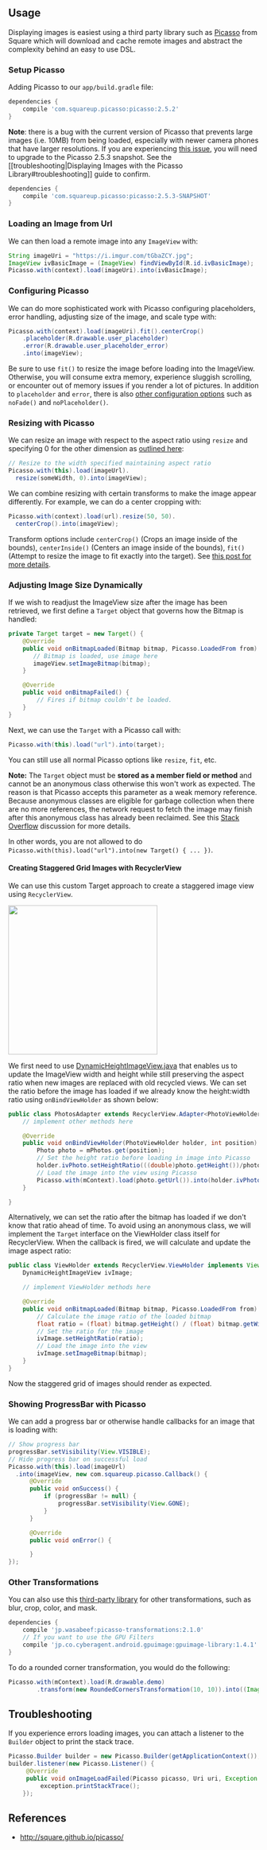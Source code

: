## Usage

Displaying images is easiest using a third party library such as [Picasso](http://square.github.io/picasso/) from Square which will download and cache remote images and abstract the complexity behind an easy to use DSL.

### Setup Picasso 

Adding Picasso to our `app/build.gradle` file:

```gradle
dependencies {
    compile 'com.squareup.picasso:picasso:2.5.2'
}
```

**Note**: there is a bug with the current version of Picasso that prevents large images (i.e. 10MB) from being loaded, especially with newer camera phones that have larger resolutions.   If you are experiencing [this issue](https://github.com/square/picasso/issues/364), you will need to upgrade to the Picasso 2.5.3 snapshot.  See the [[troubleshooting|Displaying Images with the Picasso Library#troubleshooting]] guide to confirm.

```gradle
dependencies {
    compile 'com.squareup.picasso:picasso:2.5.3-SNAPSHOT'
}
```

### Loading an Image from Url

We can then load a remote image into any `ImageView` with:

```java
String imageUri = "https://i.imgur.com/tGbaZCY.jpg";
ImageView ivBasicImage = (ImageView) findViewById(R.id.ivBasicImage);
Picasso.with(context).load(imageUri).into(ivBasicImage);
```

### Configuring Picasso

We can do more sophisticated work with Picasso configuring placeholders, error handling, adjusting size of the image, and scale type with:

```java
Picasso.with(context).load(imageUri).fit().centerCrop()
    .placeholder(R.drawable.user_placeholder)
    .error(R.drawable.user_placeholder_error)
    .into(imageView);
```

Be sure to use `fit()` to resize the image before loading into the ImageView.  Otherwise, you will consume extra memory, experience sluggish scrolling, or encounter out of memory issues if you render a lot of pictures. In addition to `placeholder` and `error`, there is also [other configuration options](https://futurestud.io/blog/picasso-placeholders-errors-and-fading) such as `noFade()` and `noPlaceholder()`.

### Resizing with Picasso

We can resize an image with respect to the aspect ratio using `resize` and specifying 0 for the other dimension as [outlined here](https://github.com/square/picasso/pull/663):

```java
// Resize to the width specified maintaining aspect ratio
Picasso.with(this).load(imageUrl).
  resize(someWidth, 0).into(imageView);
```

We can combine resizing with certain transforms to make the image appear differently. For example, we can do a center cropping with:

```java
Picasso.with(context).load(url).resize(50, 50).
  centerCrop().into(imageView);
```

Transform options include `centerCrop()` (Crops an image inside of the bounds), `centerInside()` (Centers an image inside of the bounds), `fit()` (Attempt to resize the image to fit exactly into the target). See [this post for more details](https://futurestud.io/blog/picasso-image-resizing-scaling-and-fit).

### Adjusting Image Size Dynamically

If we wish to readjust the ImageView size after the image has been retrieved, we first define a `Target` object that governs how the Bitmap is handled:

```java
private Target target = new Target() {
    @Override
    public void onBitmapLoaded(Bitmap bitmap, Picasso.LoadedFrom from) {  
       // Bitmap is loaded, use image here
       imageView.setImageBitmap(bitmap);
    }

    @Override
    public void onBitmapFailed() {
        // Fires if bitmap couldn't be loaded.
    }
}
```

Next, we can use the `Target` with a Picasso call with:

```java
Picasso.with(this).load("url").into(target);
```

You can still use all normal Picasso options like `resize`, `fit`, etc.

**Note:** The `Target` object must be **stored as a member field or method** and cannot be an anonymous class otherwise this won't work as expected.  The reason is that Picasso accepts this parameter as a weak memory reference.  Because anonymous classes are eligible for garbage collection when there are no more references, the network request to fetch the image may finish after this anonymous class has already been reclaimed.  See this [Stack Overflow](http://stackoverflow.com/questions/24180805/onbitmaploaded-of-target-object-not-called-on-first-load#answers) discussion for more details.

In other words, you are not allowed to do `Picasso.with(this).load("url").into(new Target() { ... })`.   

#### Creating Staggered Grid Images with RecyclerView

We can use this custom Target approach to create a staggered image view using `RecyclerView`.

<img src="https://i.imgur.com/gsp1prk.png" width="300"/>

We first need to use [DynamicHeightImageView.java](https://github.com/etsy/AndroidStaggeredGrid/blob/master/library/src/main/java/com/etsy/android/grid/util/DynamicHeightImageView.java) that enables us to update the ImageView width and height while still preserving the aspect ratio when new images are replaced with old recycled views. We can set the ratio before the image has loaded if we already know the height:width ratio using `onBindViewHolder` as shown below:

```java
public class PhotosAdapter extends RecyclerView.Adapter<PhotoViewHolder> {
    // implement other methods here

    @Override
    public void onBindViewHolder(PhotoViewHolder holder, int position) {
        Photo photo = mPhotos.get(position);
        // Set the height ratio before loading in image into Picasso
        holder.ivPhoto.setHeightRatio(((double)photo.getHeight())/photo.getWidth());
        // Load the image into the view using Picasso
        Picasso.with(mContext).load(photo.getUrl()).into(holder.ivPhoto);
    }

}
```

Alternatively, we can set the ratio after the bitmap has loaded if we don't know that ratio ahead of time. To avoid using an anonymous class, we will implement the `Target` interface on the ViewHolder class itself for RecyclerView. When the callback is fired, we will calculate and update the image aspect ratio:

```java
public class ViewHolder extends RecyclerView.ViewHolder implements View.OnClickListener, Target {
    DynamicHeightImageView ivImage;

    // implement ViewHolder methods here

    @Override
    public void onBitmapLoaded(Bitmap bitmap, Picasso.LoadedFrom from) {
        // Calculate the image ratio of the loaded bitmap
        float ratio = (float) bitmap.getHeight() / (float) bitmap.getWidth();
        // Set the ratio for the image 
        ivImage.setHeightRatio(ratio);
        // Load the image into the view
        ivImage.setImageBitmap(bitmap);
    }
}
```

Now the staggered grid of images should render as expected.

### Showing ProgressBar with Picasso

We can add a progress bar or otherwise handle callbacks for an image that is loading with:

```java
// Show progress bar
progressBar.setVisibility(View.VISIBLE);
// Hide progress bar on successful load
Picasso.with(this).load(imageUrl)
  .into(imageView, new com.squareup.picasso.Callback() {
      @Override
      public void onSuccess() {
          if (progressBar != null) {
              progressBar.setVisibility(View.GONE);
          }
      }

      @Override
      public void onError() {

      }
});
```

### Other Transformations

You can also use this [third-party library](https://github.com/wasabeef/picasso-transformations) for other transformations, such as blur, crop, color, and mask.  
```gradle
dependencies {
    compile 'jp.wasabeef:picasso-transformations:2.1.0'
    // If you want to use the GPU Filters
    compile 'jp.co.cyberagent.android.gpuimage:gpuimage-library:1.4.1'
}
```

To do a rounded corner transformation, you would do the following:

```java
Picasso.with(mContext).load(R.drawable.demo)
        .transform(new RoundedCornersTransformation(10, 10)).into((ImageView) findViewById(R.id.image));
```

## Troubleshooting

If you experience errors loading images, you can attach a listener to the `Builder` object to print the stack trace.

```java
Picasso.Builder builder = new Picasso.Builder(getApplicationContext());
builder.listener(new Picasso.Listener() {
     @Override
     public void onImageLoadFailed(Picasso picasso, Uri uri, Exception exception) {
         exception.printStackTrace();
    });
```
## References

* <http://square.github.io/picasso/>